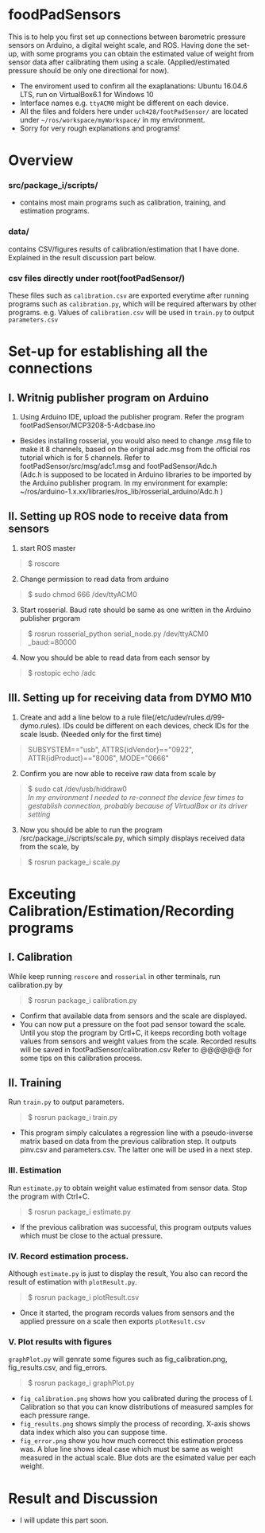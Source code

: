 # foodPadSensors

This is to help you first set up connections between barometric pressure sensors on Arduino, a digital weight scale, and ROS. Having done the set-up, with some programs you can obtain the estimated value of weight from sensor data after calibrating them using a scale. (Applied/estimated pressure should be only one directional for now).
- The enviroment used to confirm all the exaplanations:  Ubuntu 16.04.6 LTS, run on VirtualBox6.1 for Windows 10
- Interface names e.g. `ttyACM0` might be different on each device.
- All the files and folders here under `uch428/footPadSensor/` are located under `~/ros/workspace/myWorkspace/` in my environment.
- Sorry for very rough explanations and programs!
  
  
# Overview
### src/package_i/scripts/ 
- contains most main programs such as calibration, training, and estimation programs.
### data/
contains CSV/figures results of calibration/estimation that I have done. Explained in the result discussion part below.
### csv files directly under root(footPadSensor/)
These files such as `calibration.csv` are exported everytime after running programs such as `calibration.py`, which will be required afterwars by other programs. e.g. Values of `calibration.csv` will be used in `train.py` to output `parameters.csv`
  
  
# Set-up for establishing all the connections
## I. Writnig publisher program on Arduino
1. Using Arduino IDE, upload the publisher program. Refer the program footPadSensor/MCP3208-5-Adcbase.ino
  * Besides installing rosserial, you would also need to change .msg file to make it 8 channels, based on the original adc.msg from the official ros tutorial which is for 5 channels. Refer to footPadSensor/src/msg/adc1.msg and footPadSensor/Adc.h  
  (Adc.h is supposed to be located in Arduino libraries to be imported by the Arduino publisher program. In my environment for example: ~/ros/arduino-1.x.xx/libraries/ros_lib/rosserial_arduino/Adc.h )
  
## II. Setting up ROS node to receive data from sensors
1. start ROS master  
 > $ roscore
2. Change permission to read data from arduino  
 > $ sudo chmod 666 /dev/ttyACM0  
3. Start rosserial. Baud rate should be same as one written in the Arduino publisher prgoram  
 > $ rosrun rosserial_python serial_node.py /dev/ttyACM0 _baud:=80000  
4. Now you should be able to read data from each sensor by  
 > $ rostopic echo /adc  

## III. Setting up for receiving data from DYMO M10
1. Create and add a line below to a rule file(/etc/udev/rules.d/99-dymo.rules). IDs could be different on each devices, check IDs for the scale lsusb. (Needed only for the first time)
  > SUBSYSTEM=="usb", ATTRS{idVendor}=="0922", ATTR{idProduct}=="8006", MODE="0666"
2. Confirm you are now able to receive raw data from scale by
 > $ sudo cat /dev/usb/hiddraw0  
   *In my environment I needed to re-connect the device few times to gestablish connection, probably because of VirtualBox or its driver setting*
3. Now you should be able to run the program /src/package_i/scripts/scale.py, which simply displays received data from the scale, by
 > $ rosrun package_i scale.py
  
  
# Exceuting Calibration/Estimation/Recording programs
## I. Calibration
While keep running `roscore` and `rosserial` in other terminals, run calibration.py by
 > $ rosrun package_i calibration.py  
  - Confirm that available data from sensors and the scale are displayed.
  - You can now put a pressure on the foot pad sensor toward the scale. Until you stop the program by Crtl+C, it keeps recording both voltage values from sensors and weight values from  the scale. Recorded results will be saved in footPadSensor/calibration.csv
  Refer to @@@@@@ for some tips on this calibration process.
 ## II. Training
Run `train.py` to output parameters.
 > $ rosrun package_i train.py
 - This program simply calculates a regression line with a pseudo-inverse matrix based on data from the previous calibration step. It outputs pinv.csv and parameters.csv. The latter one will be used in a next step.
 ### III. Estimation
 Run `estimate.py` to obtain weight value estimated from sensor data. Stop the program with Ctrl+C.
 > $ rosrun package_i estimate.py
 - If the previous calibration was successful, this program outputs values which must be close to the actual pressure.
 ### IV. Record estimation process.
  Although `estimate.py` is just to display the result, You also can record the result of estimation with `plotResult.py`. 
  > $ rosrun package_i plotResult.csv
  - Once it started, the program records values from sensors and the applied pressure on a scale then exports `plotResult.csv`  
 ### V. Plot results with figures
  `graphPlot.py` will genrate some figures such as fig_calibration.png, fig_results.csv, and fig_errors.
  > $ rosrun package_i graphPlot.py
  - `fig_calibration.png` shows how you calibrated during the process of I. Calibration so that you can know distributions of measured samples for each pressure range.
  - `fig_results.png` shows simply the process of recording. X-axis shows data index which also you can suppose time.
  - `fig_error.png` show you how much correcct this estimation process was. A blue line shows ideal case which must be same as weight measured in the actual scale. Blue dots are the esimated value per each weight.
  
  
# Result and Discussion
  - I will update this part soon.

